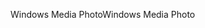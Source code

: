 <span data-ttu-id="0c33f-101">Windows Media Photo</span><span class="sxs-lookup"><span data-stu-id="0c33f-101">Windows Media Photo</span></span>